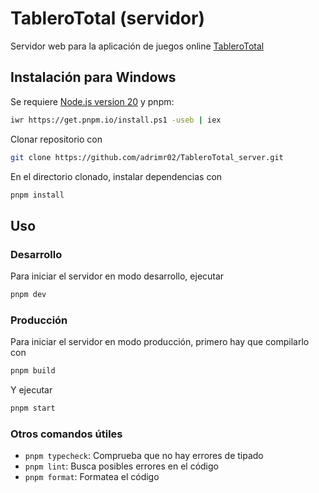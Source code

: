 # TableroTotal (servidor)

Servidor web para la aplicación de juegos online [TableroTotal](https://github.com/adrimr02/TableroTotal)

## Instalación para Windows
Se requiere [Node.js version 20](https://nodejs.org/dist/v20.8.0/node-v20.8.0-x64.msi) y pnpm:
```bash
iwr https://get.pnpm.io/install.ps1 -useb | iex
```

Clonar repositorio con
```bash
git clone https://github.com/adrimr02/TableroTotal_server.git
```

En el directorio clonado, instalar dependencias con
```bash
pnpm install
```

## Uso
### Desarrollo
Para iniciar el servidor en modo desarrollo, ejecutar
```bash
pnpm dev
```
### Producción
Para iniciar el servidor en modo producción, primero hay que compilarlo con
```bash
pnpm build
```
Y ejecutar
```bash
pnpm start
```
### Otros comandos útiles
- `pnpm typecheck`: Comprueba que no hay errores de tipado
- `pnpm lint`: Busca posibles errores en el código
- `pnpm format`: Formatea el código
